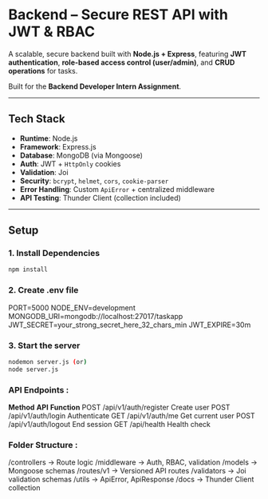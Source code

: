 # Backend – Secure REST API with JWT & RBAC

A scalable, secure backend built with **Node.js + Express**, featuring **JWT authentication**, **role-based access control (user/admin)**, and **CRUD operations** for tasks.

Built for the **Backend Developer Intern Assignment**.

---

## Tech Stack
- **Runtime**: Node.js
- **Framework**: Express.js
- **Database**: MongoDB (via Mongoose)
- **Auth**: JWT + `HttpOnly` cookies
- **Validation**: Joi
- **Security**: `bcrypt`, `helmet`, `cors`, `cookie-parser`
- **Error Handling**: Custom `ApiError` + centralized middleware
- **API Testing**: Thunder Client (collection included)

---

## Setup

### 1. Install Dependencies
```bash
npm install
```

### 2. Create .env file
PORT=5000
NODE_ENV=development
MONGODB_URI=mongodb://localhost:27017/taskapp
JWT_SECRET=your_strong_secret_here_32_chars_min
JWT_EXPIRE=30m

### 3. Start the server
```bash
nodemon server.js (or) 
node server.js
```

### API Endpoints :
**Method**  **API**                    **Function**
POST        /api/v1/auth/register      Create user
POST        /api/v1/auth/login         Authenticate
GET         /api/v1/auth/me             Get current user
POST        /api/v1/auth/logout        End session
GET         /api/health                 Health check

### Folder Structure :
/controllers    → Route logic
/middleware     → Auth, RBAC, validation
/models         → Mongoose schemas
/routes/v1      → Versioned API routes
/validators     → Joi validation schemas
/utils          → ApiError, ApiResponse
/docs           → Thunder Client collection